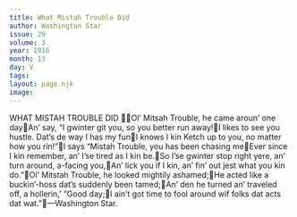 ```yaml
---
title: What Mistah Trouble Did
author: Washington Star
issue: 29
volume: 3
year: 1916
month: 13
day: V
tags:
layout: page.njk
image:
---
```

WHAT MISTAH TROUBLE DID Ol’ Mitsah Trouble, he came aroun’ one dayAn’ say, “I gwinter git you, so you better run away!I likes to see you hustle. Dat’s de way I has my funI knows I kin Ketch up to you, no matter how you rin!”I says “Mistah Trouble, you has been chasing meEver since I kin remember, an’ I’se tired as I kin be.So I’se gwinter stop right yere, an’ turn around, a-facing you,An’ lick you if I kin, an’ fin’ out jest what you kin do.”Ol’ Mitstah Trouble, he looked mightily ashamed;He acted like a buckin’-hoss dat’s suddenly been tamed;An’ den he turned an’ traveled off, a hollerin,’ “Good day;I ain’t got time to fool around wif folks dat acts dat wat.”—Washington Star. 
